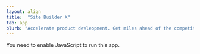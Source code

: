 ```yaml
---
layout: align
title:  "Site Builder X"
tab: app
blurb: "Accelerate product devleopment. Get miles ahead of the competition!"
---
```

      
<link rel="manifest" href="manifest.json"/>
	  
<script defer="defer" src="static/js/main.f4f98662.js"></script>
	  
<!-- link href="static/css/main.d377a8c3.css" rel="stylesheet"-->
	  
<noscript>You need to enable JavaScript to run this app.</noscript>
	  
<div id="root"></div>